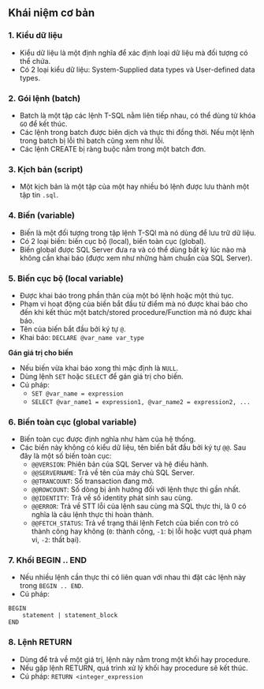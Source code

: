 ## Khái niệm cơ bản
### 1. Kiểu dữ liệu
- Kiểu dữ liệu là một định nghĩa để xác định loại dữ liệu mà đối tượng có thể chứa. 
- Có 2 loại kiểu dữ liệu: System-Supplied data types và User-defined data types.

### 2. Gói lệnh (batch)
- Batch là một tập các lệnh T-SQL nằm liên tiếp nhau, có thể dùng từ khóa `GO` để kết thúc.
- Các lệnh trong batch được biên dịch và thực thi đồng thời. Nếu một lệnh trong batch bị lỗi thì batch cũng xem như lỗi.
- Các lệnh CREATE bị ràng buộc nằm trong một batch đơn.

### 3. Kịch bản (script)
- Một kịch bản là một tập của một hay nhiều bó lệnh được lưu thành một tập tin `.sql`.

### 4. Biến (variable)
- Biến là một đối tượng trong tập lệnh T-SQl mà nó dùng để lưu trữ dữ liệu.
- Có 2 loại biến: biến cục bộ (local), biến toàn cục (global).
- Biến global được SQL Server đưa ra và có thể dùng bất kỳ lúc nào mà không cần khai báo (được xem như những hàm chuẩn của SQL Server).

### 5. Biến cục bộ (local variable)
- Được khai báo trong phần thân của một bó lệnh hoặc một thủ tục.
- Phạm vi hoạt động của biến bắt đầu từ điểm mà nó được khai báo cho đến khi kết thúc một batch/stored procedure/Function mà nó được khai báo.
- Tên của biến bắt đầu bởi ký tự `@`.
- Khai báo: `DECLARE @var_name var_type`  

**Gán giá trị cho biến**
- Nếu biến vừa khai báo xong thì mặc định là `NULL`.
- Dùng lệnh `SET` hoặc `SELECT` để gán giá trị cho biến.
- Cú pháp:
    + `SET @var_name = expression`
    + `SELECT @var_name1 = expression1, @var_name2 = expression2, ...`

### 6. Biến toàn cục (global variable)
- Biến toàn cục được định nghĩa như hàm của hệ thống. 
- Các biến này không có kiểu dữ liệu, tên biến bắt đầu bởi ký tự `@@`. Sau đây là một số biến toàn cục:
    + `@@VERSION`: Phiên bản của SQL Server và hệ điều hành.
    + `@@SERVERNAME`: Trả về tên của máy chủ SQL Server.
    + `@@TRANCOUNT`: Số transaction đang mở.
    + `@@ROWCOUNT`: Số dòng bị ảnh hưởng đối với lệnh thực thi gần nhất.
    + `@@IDENTITY`: Trả về số identity phát sinh sau cùng.
    + `@@ERROR`: Trả về STT lỗi của lệnh sau cùng mà SQL thực thi, là 0 có nghĩa là câu lệnh thực thi hoàn thành.
    + `@@FETCH_STATUS`: Trả về trạng thái lệnh Fetch của biến con trỏ có thành công hay không (`0`: thành công, `-1`: bị lỗi hoặc vượt quá phạm vi, `-2`: thất bại).

### 7. Khối BEGIN .. END
- Nếu nhiều lệnh cần thực thi có liên quan với nhau thì đặt các lệnh này trong `BEGIN .. END`.
- Cú pháp:
``` tsql
BEGIN
    statement | statement_block
END
```

### 8. Lệnh RETURN
- Dùng để trả về một giá trị, lệnh này nằm trong một khối hay procedure.
- Nếu gặp lệnh RETURN, quá trình xử lý khối hay procedure sẽ kết thúc.
- Cú pháp: `RETURN <integer_expression`